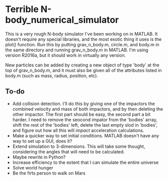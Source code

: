 # Terrible N-body_numerical_simulator

This is a very rough N-body simulator I've been working on in MATLAB.  It doesn't require any special libraries, and the most exotic thing it uses is the plot() function.  Run this by putting grav_n_body.m, circle.m, and body.m in the same directory and running grav_n_body.m in MATLAB.  I'm using version R2016a, but it should work in virtually any version.

New particles can be added by creating a new object of type 'body' at the top of grav_n_body.m, and it must also be given all of the attributes listed in body.m (such as mass, radius, position, etc).

## To-do

- Add collision detection.  I'll do this by giving one of the impactors the combined velocity and mass of both impactors, and by then deleting the other impactor.  The first part should be easy, the second part a bit harder.  I need to remove the seocond impator from the 'bodies' array, shift the rest of the 'bodies' left, delete the last empty slod in 'bodies', and figure out how all this will _impact_ acceleration calculations.
- Make a quicker way to set initial conditions.  MATLAB doesn't have any way to set up a GUI, does it?
- Extend simulation to 3-dimensions.  This will take some thought, considering the angles that will need to be calculated.
- Maybe rewrite in Python?
- Increase efficiency to the extent that I can simulate the entire universe
- Solve world hunger
- Be the firts person to walk on Mars
